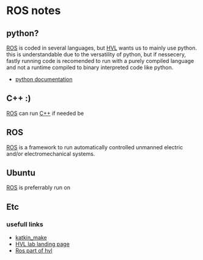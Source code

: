 # ROS notes

## python?

[ROS](http://wiki.ros.org/) is coded in several languages, but [HVL](https://www.hvl.no/) wants us to mainly use python.
this is understandable due to the versatility of python, but if nessecery, fastly running code
is recomended to run with a purely compiled language and not a runtime compiled to binary interpreted code like python.
- [python documentation](https://docs.python.org/)

## C++ :)

[ROS](http://wiki.ros.org/) can run [C++](http://wiki.ros.org/ROS/Tutorials/WritingPublisherSubscriber%28c%2B%2B%29) if needed be

## ROS

[ROS](http://wiki.ros.org/) is a framework to run automatically controlled unmanned electric and/or electromechanical systems.

## Ubuntu

[ROS](http://wiki.ros.org/) is preferrably run on

## Etc

### usefull links

- [katkin_make](http://wiki.ros.org/catkin/commands/catkin_make)
- [HVL lab landing page](https://robotics-lab-documentation.readthedocs.io/en/latest/index.html)
- [Ros part of hvl](https://robotics-lab-documentation.readthedocs.io/en/latest/texts/ros0.html)
